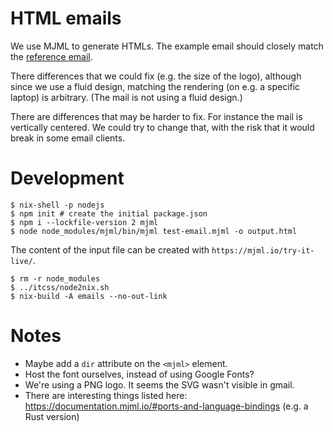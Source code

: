 # HTML emails

We use MJML to generate HTMLs. The example email should closely match the
[reference email](https://hypered.design/prototypes/refli/email.html).

There differences that we could fix (e.g. the size of the logo), although since
we use a fluid design, matching the rendering (on e.g. a specific laptop) is
arbitrary. (The mail is not using a fluid design.)

There are differences that may be harder to fix. For instance the mail is
vertically centered. We could try to change that, with the risk that it would
break in some email clients.

# Development

```
$ nix-shell -p nodejs
$ npm init # create the initial package.json
$ npm i --lockfile-version 2 mjml
$ node node_modules/mjml/bin/mjml test-email.mjml -o output.html
```

The content of the input file can be created with
`https://mjml.io/try-it-live/`.

```
$ rm -r node_modules
$ ../itcss/node2nix.sh
$ nix-build -A emails --no-out-link
```

# Notes

- Maybe add a `dir` attribute on the `<mjml>` element.
- Host the font ourselves, instead of using Google Fonts?
- We're using a PNG logo. It seems the SVG wasn't visible in gmail.
- There are interesting things listed here:
  https://documentation.mjml.io/#ports-and-language-bindings (e.g. a Rust
  version)
